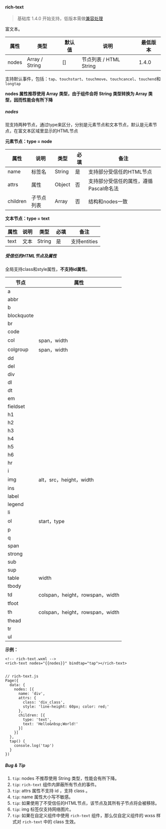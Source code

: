 <!-- https://developers.weixin.qq.com/miniprogram/dev/component/rich-text.html -->

#### rich-text

> 基础库 1.4.0 开始支持，低版本需做[兼容处理](https://developers.weixin.qq.com/miniprogram/dev/framework/compatibility.html)

富文本。

  属性    |  类型             | 默认值 |  说明                 | 最低版本 
----------|-------------------|--------|-----------------------|----------
  nodes   |  Array / String   |  []    | 节点列表 / HTML String|  1.4.0   

支持默认事件，包括：`tap`、`touchstart`、`touchmove`、`touchcancel`、`touchend`和`longtap`

**nodes 属性推荐使用 Array 类型，由于组件会将 String 类型转换为 Array 类型，因而性能会有所下降**

##### nodes

现支持两种节点，通过type来区分，分别是元素节点和文本节点，默认是元素节点，在富文本区域里显示的HTML节点

**元素节点：type = node**

  属性       |  说明    |  类型     |  必填 |  备注                     
-------------|----------|-----------|-------|---------------------------
  name       |  标签名  |  String   |  是   |  支持部分受信任的HTML节点 
  attrs      |  属性    |  Object   |  否   |支持部分受信任的属性，遵循Pascal命名法
  children   |子节点列表|  Array    |  否   |  结构和nodes一致          

**文本节点：type = text**

  属性   |  说明 |  类型     |  必填 |  备注         
---------|-------|-----------|-------|---------------
  text   |  文本 |  String   |  是   |  支持entities 

##### 受信任的HTML节点及属性

全局支持class和style属性，**不支持id属性**。

  节点         |  属性                           
---------------|---------------------------------
  a            |                                 
  abbr         |                                 
  b            |                                 
  blockquote   |                                 
  br           |                                 
  code         |                                 
  col          |  span，width                    
  colgroup     |  span，width                    
  dd           |                                 
  del          |                                 
  div          |                                 
  dl           |                                 
  dt           |                                 
  em           |                                 
  fieldset     |                                 
  h1           |                                 
  h2           |                                 
  h3           |                                 
  h4           |                                 
  h5           |                                 
  h6           |                                 
  hr           |                                 
  i            |                                 
  img          |  alt，src，height，width        
  ins          |                                 
  label        |                                 
  legend       |                                 
  li           |                                 
  ol           |  start，type                    
  p            |                                 
  q            |                                 
  span         |                                 
  strong       |                                 
  sub          |                                 
  sup          |                                 
  table        |  width                          
  tbody        |                                 
  td           | colspan，height，rowspan，width 
  tfoot        |                                 
  th           | colspan，height，rowspan，width 
  thead        |                                 
  tr           |                                 
  ul           |                                 

**示例：**

    <!-- rich-text.wxml -->
    <rich-text nodes="{{nodes}}" bindtap="tap"></rich-text>
    

    // rich-text.js
    Page({
      data: {
        nodes: [{
          name: 'div',
          attrs: {
            class: 'div_class',
            style: 'line-height: 60px; color: red;'
          },
          children: [{
            type: 'text',
            text: 'Hello&nbsp;World!'
          }]
        }]
      },
      tap() {
        console.log('tap')
      }
    })
    

##### Bug & Tip

1.  `tip`: nodes 不推荐使用 String 类型，性能会有所下降。
2.  `tip`: `rich-text` 组件内屏蔽所有节点的事件。
3.  `tip`: attrs 属性不支持 id ，支持 class 。
4.  `tip`: name 属性大小写不敏感。
5.  `tip`: 如果使用了不受信任的HTML节点，该节点及其所有子节点将会被移除。
6.  `tip`: img 标签仅支持网络图片。
7.  `tip`: 如果在自定义组件中使用 `rich-text` 组件，那么仅自定义组件的 wxss 样式对 `rich-text` 中的 class 生效。
